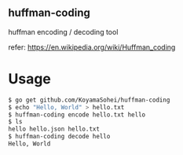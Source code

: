 huffman-coding
----

huffman encoding / decoding tool

refer: https://en.wikipedia.org/wiki/Huffman_coding

# Usage

```bash
$ go get github.com/KoyamaSohei/huffman-coding
$ echo "Hello, World" > hello.txt 
$ huffman-coding encode hello.txt hello 
$ ls
hello hello.json hello.txt 
$ huffman-coding decode hello 
Hello, World
```